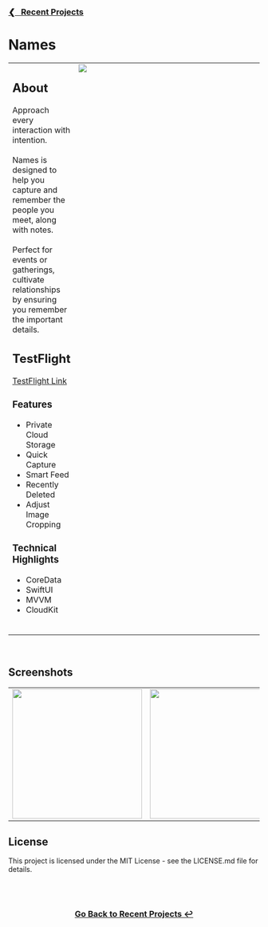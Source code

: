 <h3><a href="https://github.com/ricardonovelot">❮‎‎‎ &nbsp; Recent Projects</a></h3>

<h1>Names</h1>

<table>
<tr>
<td valign="top">

<h2>About</h2>

<p>
    Approach every interaction with intention. <br> <br>
    Names is designed to help you capture and remember the people you meet, along with notes. <br> <br>
    Perfect for events or gatherings, cultivate relationships by ensuring you remember the important details. <br>
</p>

<h2>TestFlight</h2>
<a href="https://testflight.apple.com/join/NuON0fEq">TestFlight Link</a>
<br>

<h3>Features</h3>
<ul>
<li>Private Cloud Storage</li>
<li>Quick Capture</li>
<li>Smart Feed</li>
<li>Recently Deleted</li>
<li>Adjust Image Cropping</li>
</ul>

<h3>Technical Highlights</h3>
<ul>
<li>CoreData</li>
<li>SwiftUI</li>
<li>MVVM</li>
<li>CloudKit</li>
</ul>
<br>

</td>
<td valign="top" width="400">
<img src="https://github.com/user-attachments/assets/3a4f9d10-0395-4a90-b206-b4af0f6c6f66" >
</td>
</tr>
</table>
<br>
<h2>Screenshots</h2>

<table align="center">
<tr>
<td valign="top">
  <img src="https://github.com/user-attachments/assets/f557ed8e-d5ab-40fa-8a7d-3dc41e8f5be6" width="260">
</td>

<td valign="top">
  <img src="https://github.com/user-attachments/assets/f6fd2fe2-59d5-4996-be56-68a80eb261a0" width="260">
</td>

<td valign="top">
  <img src="https://github.com/user-attachments/assets/9155d19f-5d4e-48ac-a674-297b9c786832" width="260">
</td>
  
</tr>
</table>

  
<h2>License</h2>
<p>This project is licensed under the MIT License - see the LICENSE.md file for details.</p>
<br>

<br>
<h3 align="center"><a href="https://github.com/ricardonovelot">Go Back to Recent Projects ↩</a></h3>
<br>

